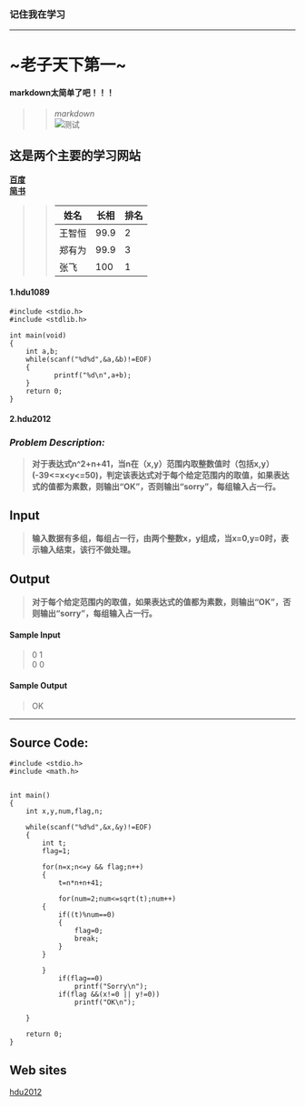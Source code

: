 ﻿### 记住我在学习
---
#  ~老子天下第一~
####  **markdown太简单了吧！！！**
>> *markdown*   
![测试](https://timgsa.baidu.com/timg?image&quality=80&size=b9999_10000&sec=1562470730539&di=7ae59ca9f34564232176c867f9ef4728&imgtype=0&src=http%3A%2F%2Fb-ssl.duitang.com%2Fuploads%2Fitem%2F201712%2F01%2F20171201130555_C5K4s.jpeg)           
## **这是两个主要的学习网站**
  
    
**[百度](http://baidu.com)**          
**[简书](http://jianshu.com)**            
>> 姓名 | 长相 | 排名          
>> -----|-----|------           
>> 王智恒|99.9|2           
>> 郑有为|99.9|3             
>> 张飞|100|1            


#### **1.hdu1089**       
```   
#include <stdio.h>    
#include <stdlib.h>     
   
int main(void)    
{   
    int a,b;  
    while(scanf("%d%d",&a,&b)!=EOF)     
    {   
           printf("%d\n",a+b);   
    }    
    return 0;   
}   
```      
    
#### **2.hdu2012**             
###   *Problem Description:*                  
> **对于表达式n^2+n+41，当n在（x,y）范围内取整数值时（包括x,y）(-39<=x<y<=50)，判定该表达式对于每个给定范围内的取值，如果表达式的值都为素数，则输出“OK”，否则输出“sorry”，每组输入占一行。**               
##  **Input**                   
> **输入数据有多组，每组占一行，由两个整数x，y组成，当x=0,y=0时，表示输入结束，该行不做处理。**           
##   **Output**       
> **对于每个给定范围内的取值，如果表达式的值都为素数，则输出“OK”，否则输出“sorry”，每组输入占一行。**                 
####   Sample Input                
> 0 1         
> 0 0     
     
       
####   Sample Output          
> OK   
------


##  Source Code:  

```    
#include <stdio.h>    
#include <math.h>   
    
      
int main()   
{   
    int x,y,num,flag,n;    
         
    while(scanf("%d%d",&x,&y)!=EOF)   
    {   
        int t;   
        flag=1;  
           
        for(n=x;n<=y && flag;n++)   
        {   
            t=n*n+n+41;  
               
            for(num=2;num<=sqrt(t);num++)   
        {   
            if((t)%num==0)   
            {  
                flag=0;   
                break;   
            }   
        }   
           
        }   
            if(flag==0)   
                printf("Sorry\n");   
            if(flag &&(x!=0 || y!=0))    
                printf("OK\n");   
           
    }     
       
    return 0;    
}   

```   
   
##    Web sites    
[hdu2012](http://acm.hdu.edu.cn/showproblem.php?pid=2012)     
       
             
